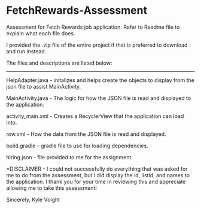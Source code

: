 # FetchRewards-Assessment
Assessment for Fetch Rewards job application. Refer to Readme file to explain what each file does.

I provided the .zip file of the entire project if that is preferred to download and run instead.

The files and descriptions are listed below:
________________________________________________
HelpAdapter.java - initalizes and helps create the objects to display from the json file to assist MainActivity.

MainActivity.java - The logic for how the JSON file is read and displayed to the application.

activity_main.xml - Creates a RecyclerView that the application can load into.

row.xml - How the data from the JSON file is read and displayed.

build.gradle - gradle file to use for loading dependencies.

hiring.json - file provided to me for the assignment.

*DISCLAIMER - I could not successfully do everything that was asked for me to do from the assessment, but I did display the id, listId, and names to the application. I thank you for your time in reviewing this and appreciate allowing me to take this assessment!

Sincerely,
Kyle Voight
